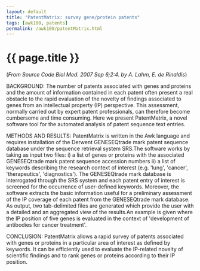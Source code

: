 ```yaml
---
layout: default
title: "PatentMatrix: survey gene/protein patents"
tags: [awk100, patents]
permalink: /awk100/patentMatrix.html
---
```


# {{ page.title }}

(*From Source Code Biol Med. 2007 Sep 6;2:4. by A. Lahm, E. de Rinaldis*)

BACKGROUND: The number of patents associated with genes and proteins and
the amount of information contained in each patent often present a real
obstacle to the rapid evaluation of the novelty of findings associated
to genes from an intellectual property (IP) perspective. This assessment,
normally carried out by expert patent professionals, can therefore become
cumbersome and time consuming.  Here we present PatentMatrix, a novel
software tool for the automated analysis of patent sequence text entries.

METHODS AND RESULTS: PatentMatrix is written in the Awk language and
requires installation of the Derwent GENESEQtrade mark patent sequence
database under the sequence retrieval system SRS.The software works
by taking as input two files: i) a list of genes or proteins with the
associated GENESEQtrade mark patent sequence accession numbers ii) a list
of keywords describing the research context of interest (e.g. 'lung',
'cancer', 'therapeutics', 'diagnostics'). The GENESEQtrade mark database
is interrogated through the SRS system and each patent entry of interest
is screened for the occurrence of user-defined keywords. Moreover,
the software extracts the basic information useful for a preliminary
assessment of the IP coverage of each patent from the GENESEQtrade mark
database. As output, two tab-delimited files are generated which provide
the user with a detailed and an aggregated view of the results.An example
is given where the IP position of five genes is evaluated in the context
of 'development of antibodies for cancer treatment'.

CONCLUSION: PatentMatrix allows a rapid survey of patents associated
with genes or proteins in a particular area of interest as defined by
keywords. It can be efficiently used to evaluate the IP-related novelty
of scientific findings and to rank genes or proteins according to their
IP position.
